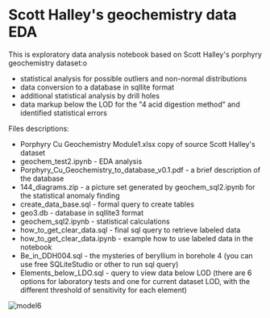 <h1>Scott Halley's geochemistry data EDA</h1>

This is exploratory data analysis notebook based on Scott Halley's porphyry geochemistry dataset:o
<ul>  
<li>statistical analysis for possible outliers and non-normal distributions </li>
<li>data conversion to a database in sqllite format</li>
<li>additional statistical analysis by drill holes</li>
<li>data markup below the LOD for the "4 acid digestion method" and identified statistical errors</li>
</ul>

Files descriptions:
<ul>
<li> Porphyry Cu Geochemistry Module1.xlsx  copy of source Scott Halley's dataset</li>
<li> geochem_test2.ipynb - EDA analysis</li>
<li> Porphyry_Cu_Geochemistry_to_database_v0.1.pdf - a brief description of the database</li>
<li> 144_diagrams.zip - a picture set generated by geochem_sql2.ipynb for the statistical anomaly finding</li>
<li> create_data_base.sql - formal query to create tables </li>
<li> geo3.db - database in sqllite3 format</li>
<li> geochem_sql2.ipynb - statistical calculations</li>
<li> how_to_get_clear_data.sql - final sql query to retrieve labeled data </li>
<li> how_to_get_clear_data.ipynb - example how to use labeled data in the notebook </li>
<li> Be_in_DDH004.sql - the mysteries of beryllium in borehole 4  (you can use free SQLiteStudio or other to run sql query)</li>
<li> Elements_below_LDO.sql - query to view data below LOD (there are 6 options for laboratory tests and one for current dataset LOD, with the different threshold of sensitivity for each element)</li>
</ul>

![model6](https://user-images.githubusercontent.com/1739498/175022473-3669dab6-f690-45f7-8533-a2cd7bddf84f.png)
